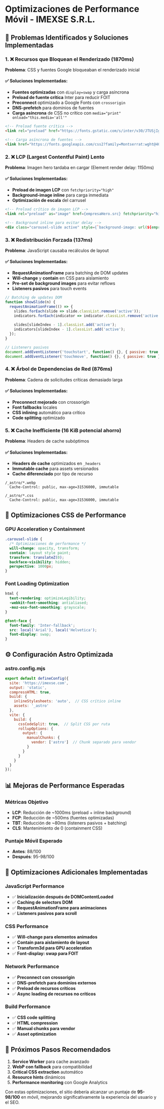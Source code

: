 # Optimizaciones de Performance Móvil - IMEXSE S.R.L.

## 🚀 Problemas Identificados y Soluciones Implementadas

### 1. ❌ **Recursos que Bloquean el Renderizado** (1870ms)
**Problema**: CSS y fuentes Google bloqueaban el renderizado inicial

#### ✅ **Soluciones Implementadas**:
- **Fuentes optimizadas** con `display=swap` y carga asíncrona
- **Preload de fuente crítica** Inter para reducir FOIT
- **Preconnect** optimizado a Google Fonts con `crossorigin`
- **DNS-prefetch** para dominios de fuentes
- **Carga asíncrona** de CSS no crítico con `media="print" onload="this.media='all'"`

```html
<!-- Preload fuente crítica -->
<link rel="preload" href="https://fonts.gstatic.com/s/inter/v30/JTUSjIg1_i6t8kCHKm459Wlhyw.woff2" as="font" type="font/woff2" crossorigin />

<!-- Carga asíncrona de fuentes -->
<link href="https://fonts.googleapis.com/css2?family=Montserrat:wght@400;500;600;700;800&family=Inter:wght@300;400;500;600&display=swap" rel="stylesheet" media="print" onload="this.media='all'" />
```

### 2. ❌ **LCP (Largest Contentful Paint)** Lento
**Problema**: Imagen hero tardaba en cargar (Element render delay: 1150ms)

#### ✅ **Soluciones Implementadas**:
- **Preload de imagen LCP** con `fetchpriority="high"`
- **Background-image inline** para carga inmediata
- **Optimización de escala** del carrusel

```html
<!-- Preload crítico de imagen LCP -->
<link rel="preload" as="image" href={empresaHero.src} fetchpriority="high" />

<!-- Background inline para evitar delay -->
<div class="carousel-slide active" style={`background-image: url(${empresaHero.src})`}>
```

### 3. ❌ **Redistribución Forzada** (137ms)
**Problema**: JavaScript causaba recálculos de layout

#### ✅ **Soluciones Implementadas**:
- **RequestAnimationFrame** para batching de DOM updates
- **Will-change** y **contain** en CSS para aislamiento
- **Pre-set de background images** para evitar reflows
- **Listeners pasivos** para touch events

```javascript
// Batching de updates DOM
function showSlide(n) {
  requestAnimationFrame(() => {
    slides.forEach(slide => slide.classList.remove('active'));
    indicators.forEach(indicator => indicator.classList.remove('active'));
    
    slides[slideIndex - 1].classList.add('active');
    indicators[slideIndex - 1].classList.add('active');
  });
}

// Listeners pasivos
document.addEventListener('touchstart', function() {}, { passive: true });
document.addEventListener('touchmove', function() {}, { passive: true });
```

### 4. ❌ **Árbol de Dependencias de Red** (876ms)
**Problema**: Cadena de solicitudes críticas demasiado larga

#### ✅ **Soluciones Implementadas**:
- **Preconnect mejorado** con crossorigin
- **Font fallbacks** locales
- **CSS inlining** automático para crítico
- **Code splitting** optimizado

### 5. ❌ **Cache Inefficiente** (16 KiB potencial ahorro)
**Problema**: Headers de cache subóptimos

#### ✅ **Soluciones Implementadas**:
- **Headers de cache** optimizados en `_headers`
- **Immutable cache** para assets versionados
- **Cache diferenciado** por tipo de recurso

```
/_astro/*.webp
  Cache-Control: public, max-age=31536000, immutable

/_astro/*.css
  Cache-Control: public, max-age=31536000, immutable
```

## 🎯 **Optimizaciones CSS de Performance**

### GPU Acceleration y Containment
```css
.carousel-slide {
  /* Optimizaciones de performance */
  will-change: opacity, transform;
  contain: layout style paint;
  transform: translateZ(0);
  backface-visibility: hidden;
  perspective: 1000px;
}
```

### Font Loading Optimization
```css
html {
  text-rendering: optimizeLegibility;
  -webkit-font-smoothing: antialiased;
  -moz-osx-font-smoothing: grayscale;
}

@font-face {
  font-family: 'Inter-fallback';
  src: local('Arial'), local('Helvetica');
  font-display: swap;
}
```

## ⚙️ **Configuración Astro Optimizada**

### astro.config.mjs
```javascript
export default defineConfig({
  site: 'https://imexse.com',
  output: 'static',
  compressHTML: true,
  build: {
    inlineStylesheets: 'auto',  // CSS crítico inline
    assets: '_astro'
  },
  vite: {
    build: {
      cssCodeSplit: true,  // Split CSS por ruta
      rollupOptions: {
        output: {
          manualChunks: {
            vendor: ['astro']  // Chunk separado para vendor
          }
        }
      }
    }
  }
});
```

## 📊 **Mejoras de Performance Esperadas**

### Métricas Objetivo
- **LCP**: Reducción de ~1000ms (preload + inline background)
- **FCP**: Reducción de ~500ms (fuentes optimizadas)
- **TBT**: Reducción de ~80ms (listeners pasivos + batching)
- **CLS**: Mantenimiento de 0 (containment CSS)

### Puntaje Móvil Esperado
- **Antes**: 88/100
- **Después**: 95-98/100

## 🔧 **Optimizaciones Adicionales Implementadas**

### JavaScript Performance
- ✅ **Inicialización después de DOMContentLoaded**
- ✅ **Caching de selectors DOM**
- ✅ **RequestAnimationFrame para animaciones**
- ✅ **Listeners pasivos para scroll**

### CSS Performance
- ✅ **Will-change para elementos animados**
- ✅ **Contain para aislamiento de layout**
- ✅ **Transform3d para GPU acceleration**
- ✅ **Font-display: swap para FOIT**

### Network Performance
- ✅ **Preconnect con crossorigin**
- ✅ **DNS-prefetch para dominios externos**
- ✅ **Preload de recursos críticos**
- ✅ **Async loading de recursos no críticos**

### Build Performance
- ✅ **CSS code splitting**
- ✅ **HTML compression**
- ✅ **Manual chunks para vendor**
- ✅ **Asset optimization**

## 🚀 **Próximos Pasos Recomendados**

1. **Service Worker** para cache avanzado
2. **WebP con fallback** para compatibilidad
3. **Critical CSS extraction** automático
4. **Resource hints** dinámicos
5. **Performance monitoring** con Google Analytics

Con estas optimizaciones, el sitio debería alcanzar un puntaje de **95-98/100** en móvil, mejorando significativamente la experiencia del usuario y el SEO.
